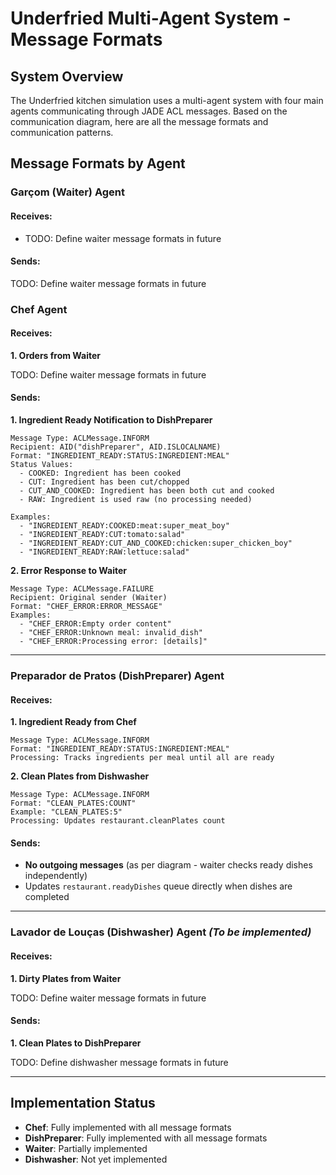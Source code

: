 # Underfried Multi-Agent System - Message Formats

## System Overview

The Underfried kitchen simulation uses a multi-agent system with four main agents communicating through JADE ACL messages. Based on the communication diagram, here are all the message formats and communication patterns.

## Message Formats by Agent

### **Garçom (Waiter) Agent**

#### **Receives:**

- TODO: Define waiter message formats in future

#### **Sends:**

TODO: Define waiter message formats in future

### **Chef Agent**

#### **Receives:**

**1. Orders from Waiter**

TODO: Define waiter message formats in future

#### **Sends:**

**1. Ingredient Ready Notification to DishPreparer**

```
Message Type: ACLMessage.INFORM
Recipient: AID("dishPreparer", AID.ISLOCALNAME)
Format: "INGREDIENT_READY:STATUS:INGREDIENT:MEAL"
Status Values:
  - COOKED: Ingredient has been cooked
  - CUT: Ingredient has been cut/chopped
  - CUT_AND_COOKED: Ingredient has been both cut and cooked
  - RAW: Ingredient is used raw (no processing needed)

Examples:
  - "INGREDIENT_READY:COOKED:meat:super_meat_boy"
  - "INGREDIENT_READY:CUT:tomato:salad"
  - "INGREDIENT_READY:CUT_AND_COOKED:chicken:super_chicken_boy"
  - "INGREDIENT_READY:RAW:lettuce:salad"
```

**2. Error Response to Waiter**

```
Message Type: ACLMessage.FAILURE
Recipient: Original sender (Waiter)
Format: "CHEF_ERROR:ERROR_MESSAGE"
Examples:
  - "CHEF_ERROR:Empty order content"
  - "CHEF_ERROR:Unknown meal: invalid_dish"
  - "CHEF_ERROR:Processing error: [details]"
```

---

### **Preparador de Pratos (DishPreparer) Agent**

#### **Receives:**

**1. Ingredient Ready from Chef**

```
Message Type: ACLMessage.INFORM
Format: "INGREDIENT_READY:STATUS:INGREDIENT:MEAL"
Processing: Tracks ingredients per meal until all are ready
```

**2. Clean Plates from Dishwasher**

```
Message Type: ACLMessage.INFORM
Format: "CLEAN_PLATES:COUNT"
Example: "CLEAN_PLATES:5"
Processing: Updates restaurant.cleanPlates count
```

#### **Sends:**

- **No outgoing messages** (as per diagram - waiter checks ready dishes independently)
- Updates `restaurant.readyDishes` queue directly when dishes are completed

---

### **Lavador de Louças (Dishwasher) Agent** _(To be implemented)_

#### **Receives:**

**1. Dirty Plates from Waiter**

TODO: Define waiter message formats in future

#### **Sends:**

**1. Clean Plates to DishPreparer**

TODO: Define dishwasher message formats in future

---

## **Implementation Status**

- **Chef**: Fully implemented with all message formats
- **DishPreparer**: Fully implemented with all message formats
- **Waiter**: Partially implemented
- **Dishwasher**: Not yet implemented

```

```
